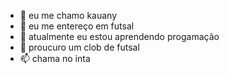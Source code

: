 - 👋 eu me chamo kauany
- 👀 eu me entereço em futsal
- 🌱 atualmente eu estou aprendendo progamação
- 💞️ proucuro um clob de futsal 
- 📫 chama no inta 

<!---
htkau4ny/htkau4ny is a ✨ special ✨ repository because its `README.md` (this file) appears on your GitHub profile.
You can click the Preview link to take a look at your changes.
--->
